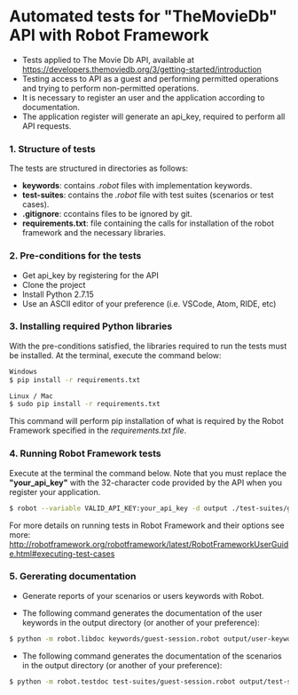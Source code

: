 # Automated tests for "TheMovieDb" API with Robot Framework
- Tests applied to The Movie Db API, available at https://developers.themoviedb.org/3/getting-started/introduction
- Testing access to API as a guest and performing permitted operations and trying to perform non-permitted operations.
- It is necessary to register an user and the application according to documentation.
- The application register will generate an api_key, required to perform all API requests.

### 1. Structure of tests
The tests are structured in directories as follows:
- **keywords**: contains <i>.robot</i> files with implementation keywords.
- **test-suites**: contains the <i>.robot</i> file with test suites (scenarios or test cases).
- **.gitignore**: ccontains files to be ignored by git.
- **requirements.txt**: file containing the calls for installation of the robot framework and the necessary libraries.</br>

### 2. Pre-conditions for the tests
- Get api_key by registering for the API
- Clone the project
- Install Python 2.7.15
- Use an ASCII editor of your preference (i.e. VSCode, Atom, RIDE, etc)</br>

### 3. Installing required Python libraries
With the pre-conditions satisfied, the libraries required to run the tests must be installed. At the terminal, execute the command below:
```sh
Windows
$ pip install -r requirements.txt
```
```sh
Linux / Mac
$ sudo pip install -r requirements.txt
```
This command will perform pip installation of what is required by the Robot Framework specified in the <i>requirements.txt file</i>.</br>

### 4. Running Robot Framework tests
Execute at the terminal the command below. Note that you must replace the <b>"your_api_key"</b> with the 32-character code provided by the API when you register your application.
```sh
$ robot --variable VALID_API_KEY:your_api_key -d output ./test-suites/guest-session.robot
```
For more details on running tests in Robot Framework and their options see more: http://robotframework.org/robotframework/latest/RobotFrameworkUserGuide.html#executing-test-cases

### 5. Gererating documentation
- Generate reports of your scenarios or users keywords with Robot.

- The following command generates the documentation of the user keywords in the output directory (or another of your preference):
```sh
$ python -m robot.libdoc keywords/guest-session.robot output/user-keywords-documentation.html
```
- The following command generates the documentation of the scenarios in the output directory (or another of your preference):
```sh
$ python -m robot.testdoc test-suites/guest-session.robot output/test-suite-documentation.html
```

